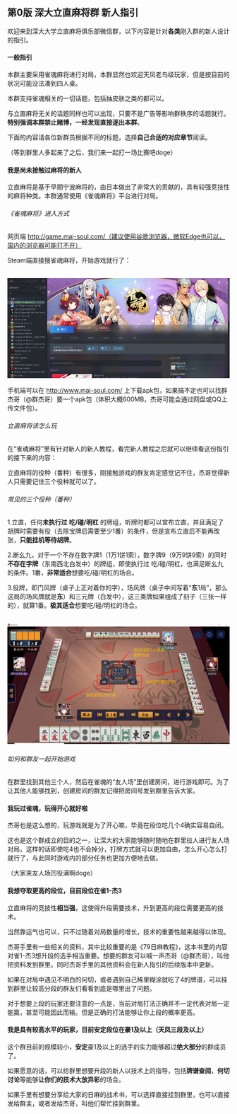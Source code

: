 ## 第0版  深大立直麻将群  新人指引

欢迎来到深大大学立直麻将俱乐部微信群，以下内容是针对**各类**刚入群的新人设计的指引。

#### 一般指引

本群主要采用雀魂麻将进行对局，本群显然也欢迎天凤老鸟级玩家，但是按目前的状况可能没法凑到四人桌。

本群支持雀魂相关的一切话题，包括抽皮肤之类的都可以。

与立直麻将无关的话题同样也可以出现，只要不是广告等影响群秩序的话题就行。**特别强调本群禁止赌博，一经发现直接逐出本群**。

下面的内容请各位新群员根据不同的标题，选择**自己合适的对应章节**阅读。

（等到群里人多起来了之后，我们来一起打一场比赛吧doge）



#### 我是尚未接触过麻将的新人

立直麻将是基于早期宁波麻将的，由日本做出了非常大的贡献的，具有较强竞技性的麻将种类。本群通常使用《雀魂麻将》平台进行对局。

###### 《雀魂麻将》进入方式

网页端 http://game.maj-soul.com/（建议使用谷歌浏览器，微软Edge也可以，国内的浏览器可能打不开）

Steam端直接搜雀魂麻将，开始游戏就行了：

​                      ![image-20220501140055759](docimg\steam_surface.png)

手机端可以在 http://www.maj-soul.com/ 上下载apk包，如果搞不定也可以找群杰哥（@群杰哥）要一个apk包（体积大概600MB，杰哥可能会通过网盘或QQ上传文件包）。

###### 立直麻将该怎么玩

在“雀魂麻将”里有针对新人的新人教程，看完新人教程之后就可以继续看这份指引的接下来的内容：

立直麻将的役种（番种）有很多，刚接触游戏的群友肯定感觉记不住，杰哥觉得新人只需要记住三个役种就可以了。

###### 常见的三个役种（番种）

1.立直，任何**未执行过** **吃/碰/明杠** 的牌组，听牌时都可以宣布立直，并且满足了胡牌时需要有役（去除宝牌后需要至少1番）的条件，但是宣布立直后不能再改张，**只能挂机等待胡牌**。

2.断幺九，对于一个不存在数字牌1（1万1饼1索），数字牌9（9万9饼9索）的同时**不存在字牌**（东南西北白发中）的牌组，即使执行过 吃/碰/明杠，也满足断幺九的条件。1番，**非常适合**想要吃/碰/明杠的场合。

3.役牌，即门风牌（桌子上正对着你的字），场风牌（桌子中间写着“**东**1局”，那么这局的场风牌就是**东**）和三元牌（白发中），这三类牌如果组成了刻子（三张一样的），就算1番。**极其适合**想要吃/碰/明杠的场合。

​     ![image-20220501140106372](docimg\how_wind_works.png)



###### 如何和群友一起开始游戏

在群里找到其他三个人，然后在雀魂的“友人场”里创建房间，进行游戏即可。为了让其他人能够找到，创建房间的群友记得把房间号发到群里告诉大家。



#### 我玩过雀魂，玩得开心就好啦

杰哥也是这么想的，玩游戏就是为了开心嘛，毕竟在段位吃几个4确实容易自闭。

这也是这个群成立的目的之一，让深大的大家能够随时随地在群里拉人进行友人场对局，这样的话即使吃4也不会掉分，打牌方式就可以更加自由，怎么开心怎么打就行了，与此同时游戏内的部分任务也更加方便地去做。

（大家来友人场凹役满啊doge）



#### 我想夺取更高的段位，目前段位在雀1-杰3

立直麻将的竞技性**相当强**，这使得升段需要技术，升到更高的段位需要更高的技术。

当然靠运气也可以，只不过随着对局数量的增长，技术的重要性越来越得以体现。

杰哥手里有一些相关的资料，其中比较重要的是《79日麻教程》，这本书里的内容对雀1-杰3想升段的选手相当重要。想要的群友可以喊一声杰哥（@群杰哥），叫他把资料发到群里。同时杰哥手里的其他资料会在新人指引的后续版本中更新。

如果在对局中遇见不明白的何切，或者遇到自己稀里糊涂就吃了4的牌谱，可以挂到群里让较高分段的群友们看看到底是哪里出了问题。

对于想要上段的玩家还要注意的一点是，当前对局打法正确并不一定代表对局一定能赢，甚至可能因此而输。但是正确的打法能够让你上段的概率更高。



#### 我是具有较高水平的玩家，目前安定段位在豪1及以上（天凤三段及以上）

这个群目前的规模较小，**安定**豪1及以上的选手的实力能够超过**绝大部分**的群成员了。

如果愿意的话，可以给群里想要升段的新人以技术上的指导，包括**牌谱查阅**，**何切讨论**等能够**让你们的技术大放异彩**的场合。

如果手里有想要分享给大家的日麻的战术书，可以选择直接挂到群里，也可以直接发给群主，或者发给杰哥，叫他们帮忙挂到群里。

 

 